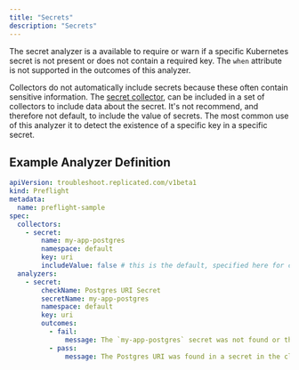```yaml
---
title: "Secrets"
description: "Secrets"
---
```


The secret analyzer is a available to require or warn if a specific Kubernetes secret is not present or does not contain a required key. The `when` attribute is not supported in the outcomes of this analyzer.

Collectors do not automatically include secrets because these often contain sensitive information. The [secret collector](https://troubleshoot.io), can be included in a set of collectors to include data about the secret. It's not recommend, and therefore not default, to include the value of secrets. The most common use of this analyzer it to detect the existence of a specific key in a specific secret.

## Example Analyzer Definition

```yaml
apiVersion: troubleshoot.replicated.com/v1beta1
kind: Preflight
metadata:
  name: preflight-sample
spec:
  collectors:
    - secret:
        name: my-app-postgres
        namespace: default
        key: uri
        includeValue: false # this is the default, specified here for clarity
  analyzers:
    - secret:
        checkName: Postgres URI Secret
        secretName: my-app-postgres
        namespace: default
        key: uri
        outcomes:
          - fail:
              message: The `my-app-postgres` secret was not found or the `uri` key was not detected.
          - pass:
              message: The Postgres URI was found in a secret in the cluster.
```
